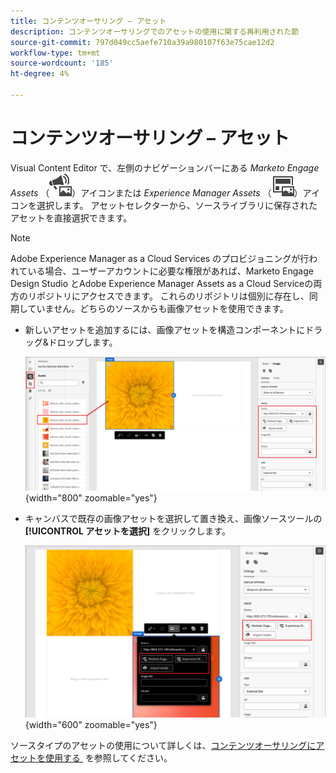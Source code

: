 ```yaml
---
title: コンテンツオーサリング – アセット
description: コンテンツオーサリングでのアセットの使用に関する再利用された節
source-git-commit: 797d049cc5aefe710a39a980107f63e75cae12d2
workflow-type: tm+mt
source-wordcount: '185'
ht-degree: 4%

---
```


# コンテンツオーサリング – アセット

Visual Content Editor で、左側のナビゲーションバーにある _Marketo Engage Assets_ （![Marketo Engage Assets アイコン &#x200B;](../../help/assets/do-not-localize/icon-assets-me.svg)）アイコンまたは _Experience Manager Assets_ （![AEM Assets アイコン &#x200B;](../../help/assets/do-not-localize/icon-assets-aem.svg)）アイコンを選択します。 アセットセレクターから、ソースライブラリに保存されたアセットを直接選択できます。

>[!NOTE]
>
>Adobe Experience Manager as a Cloud Services のプロビジョニングが行われている場合、ユーザーアカウントに必要な権限があれば、Marketo Engage Design Studio とAdobe Experience Manager Assets as a Cloud Serviceの両方のリポジトリにアクセスできます。 これらのリポジトリは個別に存在し、同期していません。どちらのソースからも画像アセットを使用できます。

* 新しいアセットを追加するには、画像アセットを構造コンポーネントにドラッグ&amp;ドロップします。

  ![Marketo Engage アセットをキャンバスにドラッグして、設定を調整します &#x200B;](../assets/content-design-shared/content-design-add-asset.png){width="800" zoomable="yes"}

* キャンバスで既存の画像アセットを選択して置き換え、画像ソースツールの **[!UICONTROL アセットを選択]** をクリックします。

  ![&#x200B; ソースライブラリからアセットを選択 &#x200B;](../assets/content-design-shared/visual-designer-select-an-asset.png){width="600" zoomable="yes"}

ソースタイプのアセットの使用について詳しくは、[&#x200B; コンテンツオーサリングにアセットを使用する &#x200B;](../user/content/assets-overview.md#use-assets-for-content-authoring) を参照してください。